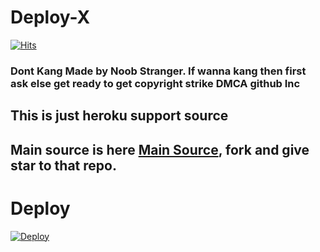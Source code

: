 # Deploy-X

[![Hits](https://hits.seeyoufarm.com/api/count/incr/badge.svg?url=https%3A%2F%2Fgithub.com%2FX%2FDeploy-X&count_bg=%2379C83D&title_bg=%23555555&icon=&icon_color=%23E7E7E7&title=hits&edge_flat=false)](https://hits.seeyoufarm.com)
### Dont Kang Made by Noob Stranger. If wanna kang then first ask else get ready to get copyright strike DMCA github Inc
## This is just heroku support source
## Main source is here [Main Source](https://github.com/X/X), fork and give star to that repo.

# Deploy
[![Deploy](https://www.herokucdn.com/deploy/button.svg)](https://dashboard.heroku.com/new?button-url=https%3A%2F%2Fgithub.com%2FAmanPandey7647%2FDeploy-X&template=https%3A%2F%2Fgithub.com%2FAmanPandey7647%2FDeploy-X)
